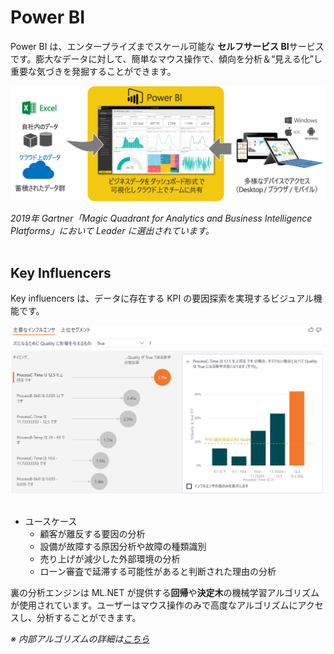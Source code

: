 # Power BI

Power BI は、エンタープライズまでスケール可能な **セルフサービス BI**サービスです。膨大なデータに対して、簡単なマウス操作で、傾向を分析＆“見える化”し重要な気づきを発掘することができます。

<img src="docs/images/powerbi-pic.png" width=600>
<br/>

*2019年 Gartner「Magic Quadrant for Analytics and Business Intelligence Platforms」において Leader に選出されています。*
<br/><br/>

## Key Influencers

Key influencers は、データに存在する KPI の要因探索を実現するビジュアル機能です。

<img src="docs/images/keyinfluencers-pic.png" width=500>
<br/><br/>

- ユースケース
   - 顧客が離反する要因の分析
   - 設備が故障する原因分析や故障の種類識別
   - 売り上げが減少した外部環境の分析
   - ローン審査で延滞する可能性があると判断された理由の分析


裏の分析エンジンは ML.NET が提供する**回帰**や**決定木**の機械学習アルゴリズムが使用されています。ユーザーはマウス操作のみで高度なアルゴリズムにアクセスし、分析することができます。

*※ 内部アルゴリズムの詳細は[こちら](https://dotnet.microsoft.com/apps/machinelearning-ai/ml-dotnet/customers/power-bi
)*